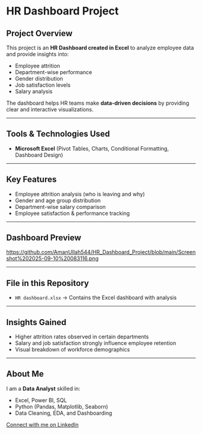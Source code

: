 # HR Dashboard Project

##  Project Overview
This project is an **HR Dashboard created in Excel** to analyze employee data and provide insights into:
- Employee attrition
- Department-wise performance
- Gender distribution
- Job satisfaction levels
- Salary analysis

The dashboard helps HR teams make **data-driven decisions** by providing clear and interactive visualizations.

---

##  Tools & Technologies Used
- **Microsoft Excel** (Pivot Tables, Charts, Conditional Formatting, Dashboard Design)

---

##  Key Features
- Employee attrition analysis (who is leaving and why)  
- Gender and age group distribution  
- Department-wise salary comparison  
- Employee satisfaction & performance tracking  

---

##  Dashboard Preview
  https://github.com/AmanUllah544/HR_Dashboard_Project/blob/main/Screenshot%202025-09-10%20083116.png

---

##  File in this Repository
- `HR dashboard.xlsx` → Contains the Excel dashboard with analysis  

---

##  Insights Gained
- Higher attrition rates observed in certain departments  
- Salary and job satisfaction strongly influence employee retention  
- Visual breakdown of workforce demographics  

---

##  About Me
I am a **Data Analyst** skilled in:
- Excel, Power BI, SQL  
- Python (Pandas, Matplotlib, Seaborn)  
- Data Cleaning, EDA, and Dashboarding  

 [Connect with me on LinkedIn](https://www.linkedin.com/in/aman-khattak-5593b22b9/)  

